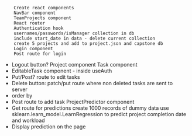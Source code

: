         Create react components
        NavBar component
        TeamProjects component
        React router
        Authentication hook
        usernames/passwords/isManager collection in db
        include start_date in data - delete current collection
        create 5 projects and add to project.json and capstone db
        Login component
        Post route for login
- Logout button?
        Project component
        Task component
- EditableTask component - inside useAuth
- Put/Post? route to edit tasks
- Delete button: patch/put route where non deleted tasks are sent to server
- order by
- Post route to add task
        ProjectPredictor component
- Get route for predictions
        create 1000 records of dummy data
        use sklearn.learn_model.LearnRegression to predict project completion date and workload
- Display prediction on the page
